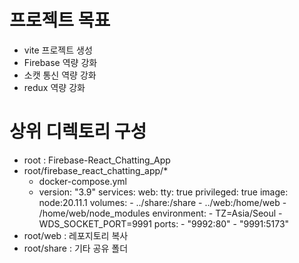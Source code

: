 # 프로젝트 목표
- vite 프로젝트 생성
- Firebase 역량 강화
- 소캣 통신 역량 강화
- redux 역량 강화

# 상위 디렉토리 구성
- root : Firebase-React_Chatting_App
- root/firebase_react_chatting_app/*
  - docker-compose.yml
  - version: "3.9"
    services:
      web:
        tty: true
        privileged: true
        image: node:20.11.1
        volumes:
          - ../share:/share
          - ../web:/home/web
          - /home/web/node_modules
        environment:
          - TZ=Asia/Seoul
          - WDS_SOCKET_PORT=9991
        ports:
          - "9992:80"
          - "9991:5173"
- root/web : 레포지토리 복사
- root/share : 기타 공유 폴더
